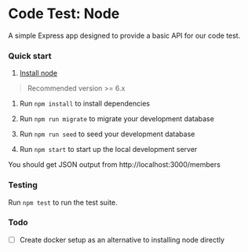 # Code Test: Node

A simple Express app designed to provide a basic API for our code test.

### Quick start

1. [Install node](https://github.com/creationix/nvm)
> Recommended version >= 6.x

1. Run `npm install` to install dependencies

1. Run `npm run migrate` to migrate your development database

1. Run `npm run seed` to seed your development database

1. Run `npm start` to start up the local development server

You should get JSON output from http://localhost:3000/members

### Testing

Run `npm test` to run the test suite.

### Todo

- [ ] Create docker setup as an alternative to installing node directly
